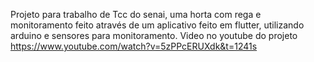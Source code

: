 Projeto para trabalho de Tcc do senai, uma horta com rega e monitoramento feito através de um aplicativo feito em flutter, utilizando arduino e sensores para monitoramento. Video no youtube do projeto https://www.youtube.com/watch?v=5zPPcERUXdk&t=1241s
